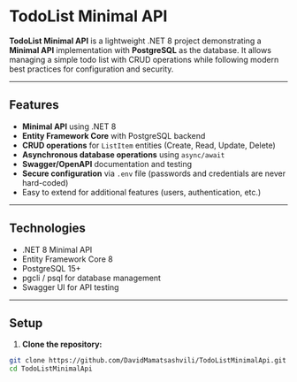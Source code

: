# TodoList Minimal API

**TodoList Minimal API** is a lightweight .NET 8 project demonstrating a **Minimal API** implementation with **PostgreSQL** as the database. It allows managing a simple todo list with CRUD operations while following modern best practices for configuration and security.

---

## Features

- **Minimal API** using .NET 8  
- **Entity Framework Core** with PostgreSQL backend  
- **CRUD operations** for `ListItem` entities (Create, Read, Update, Delete)  
- **Asynchronous database operations** using `async/await`  
- **Swagger/OpenAPI** documentation and testing  
- **Secure configuration** via `.env` file (passwords and credentials are never hard-coded)  
- Easy to extend for additional features (users, authentication, etc.)

---

## Technologies

- .NET 8 Minimal API  
- Entity Framework Core 8  
- PostgreSQL 15+  
- pgcli / psql for database management  
- Swagger UI for API testing  

---

## Setup

1. **Clone the repository:**

```bash
git clone https://github.com/DavidMamatsashvili/TodoListMinimalApi.git
cd TodoListMinimalApi
